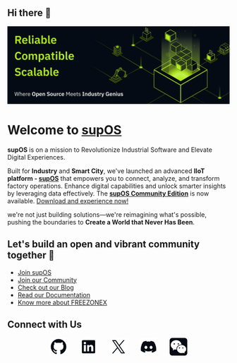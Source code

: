 ## Hi there 👋


![iamge](image.png)
<br>
# Welcome to [supOS](https://supos.ai/product/supos)

**supOS** is on a mission to Revolutionize Industrial Software and Elevate Digital Experiences.

Built for **Industry** and **Smart City**, we've launched an advanced **IIoT platform - [supOS](https://supos.ai/product/supos)** that empowers you to connect, analyze, and transform factory operations. Enhance digital capabilities and unlock smarter insights by leveraging data effectively. The **[supOS Community Edition](https://github.com/orgs/FREEZONEX)** is now available. [Download and experience now!](https://github.com/orgs/FREEZONEX)

we're not just building solutions—we're reimagining what's possible, pushing the boundaries to **Create a World that Never Has Been**.

## Let's build an open and vibrant community together 🚀

- [Join supOS](https://supos.ai/company/career)
- [Join our Community](https://discord.gg/G2zdNb52Vq)
- [Check out our Blog](https://supos.ai/blogs/menu)
- [Read our Documentation](https://suposdocs.vercel.app/)
- [Know more about FREEZONEX](https://supos.ai/)

## Connect with Us

<div align="center" dir="auto" >
  <a href="https://github.com/FREEZONEX"><img src="./githublogo/Logo--github.svg" width="40" height="40" alt="GitHub"></a>
  <a ><img src="./githublogo/emp.svg" width="20" height="1" alt="GitHub"></a>
  <a href="https://www.linkedin.com/company/91136833"><img src="./githublogo/Logo--linkedin.svg" width="40" height="40" alt="LinkedIn"></a>
   <a ><img src="./githublogo/emp.svg" width="20" height="1" alt="GitHub"></a>
  <a href="https://x.com/FreezoneX123"><img src="./githublogo/Logo--x.svg" width="40" height="40" alt="X"></a>
   <a ><img src="./githublogo/emp.svg" width="20" height="1" alt="GitHub"></a>
  <a href="https://discord.gg/G2zdNb52Vq"><img src="./githublogo/Logo--discord.svg" width="40" height="40" alt="Discord"></a>
   <a ><img src="./githublogo/emp.svg" width="20" height="1" alt="GitHub"></a>
  <a href="https://mp.weixin.qq.com/s/tbK1gFVWGJ_etliTDOBxtA"><img src="./githublogo/Subtract.svg" width="40" height="40" alt="weichat"></a>
</div>
<br>
